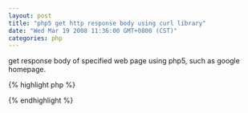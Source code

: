```yaml
---
layout: post
title: "php5 get http response body using curl library"
date: "Wed Mar 19 2008 11:36:00 GMT+0800 (CST)"
categories: php
---
```


get response body of specified web page using php5, such as google homepage.

{% highlight php %}
<?php
    ob_start();

    $ch = curl_init("http://www.google.com/");
    curl_exec($ch);
    curl_close($ch);
    $retrievedhtml = ob_get_contents();
    ob_end_clean();
    // ob_end_flush();

    echo $retrievedhtml;
?>
{% endhighlight %}
